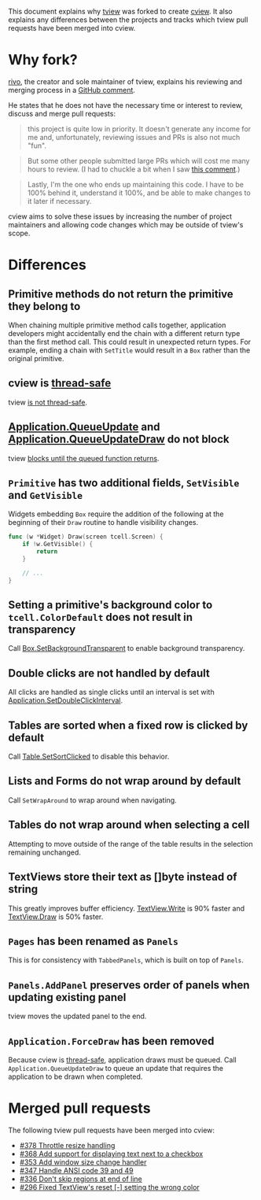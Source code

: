 This document explains why [tview](https://github.com/rivo/tview) was forked to
create [cview](https://code.rocketnine.space/tslocum/cview). It also explains any
differences between the projects and tracks which tview pull requests have been
merged into cview.

# Why fork?

[rivo](https://github.com/rivo), the creator and sole maintainer of tview,
explains his reviewing and merging process in a [GitHub comment](https://github.com/rivo/tview/pull/298#issuecomment-559373851).

He states that he does not have the necessary time or interest to review,
discuss and merge pull requests:

>this project is quite low in priority. It doesn't generate any income for me
>and, unfortunately, reviewing issues and PRs is also not much "fun".

>But some other people submitted large PRs which will cost me many hours to
>review. (I had to chuckle a bit when I saw [this comment](https://github.com/rivo/tview/pull/363#issuecomment-555484734).)

>Lastly, I'm the one who ends up maintaining this code. I have to be 100%
>behind it, understand it 100%, and be able to make changes to it later if
> necessary.

cview aims to solve these issues by increasing the number of project
maintainers and allowing code changes which may be outside of tview's scope.

# Differences

## Primitive methods do not return the primitive they belong to

When chaining multiple primitive method calls together, application developers
might accidentally end the chain with a different return type than the first
method call. This could result in unexpected return types. For example, ending
a chain with `SetTitle` would result in a `Box` rather than the original primitive.

## cview is [thread-safe](https://docs.rocketnine.space/code.rocketnine.space/tslocum/cview/#hdr-Concurrency)

tview [is not thread-safe](https://godoc.org/github.com/rivo/tview#hdr-Concurrency).

## [Application.QueueUpdate](https://docs.rocketnine.space/code.rocketnine.space/tslocum/cview/#Application.QueueUpdate) and [Application.QueueUpdateDraw](https://docs.rocketnine.space/code.rocketnine.space/tslocum/cview/#Application.QueueUpdateDraw) do not block

tview [blocks until the queued function returns](https://github.com/rivo/tview/blob/fe3052019536251fd145835dbaa225b33b7d3088/application.go#L510).

## `Primitive` has two additional fields, `SetVisible` and `GetVisible`

Widgets embedding `Box` require the addition of the following at the beginning
of their `Draw` routine to handle visibility changes.

```go
func (w *Widget) Draw(screen tcell.Screen) {
	if !w.GetVisible() {
		return
	}

	// ...
}
```

## Setting a primitive's background color to `tcell.ColorDefault` does not result in transparency

Call [Box.SetBackgroundTransparent](https://docs.rocketnine.space/code.rocketnine.space/tslocum/cview/#Box.SetBackgroundTransparent)
to enable background transparency.

## Double clicks are not handled by default

All clicks are handled as single clicks until an interval is set with [Application.SetDoubleClickInterval](https://docs.rocketnine.space/code.rocketnine.space/tslocum/cview/#Application.SetDoubleClickInterval).

## Tables are sorted when a fixed row is clicked by default

Call [Table.SetSortClicked](https://docs.rocketnine.space/code.rocketnine.space/tslocum/cview/#Table.SetSortClicked)
to disable this behavior.

## Lists and Forms do not wrap around by default

Call `SetWrapAround` to wrap around when navigating.

## Tables do not wrap around when selecting a cell

Attempting to move outside of the range of the table results in the selection
remaining unchanged. 

## TextViews store their text as []byte instead of string

This greatly improves buffer efficiency. [TextView.Write](https://docs.rocketnine.space/code.rocketnine.space/tslocum/cview/#TextView.Write)
is 90% faster and [TextView.Draw](https://docs.rocketnine.space/code.rocketnine.space/tslocum/cview/#TextView.Draw)
is 50% faster.

## `Pages` has been renamed as `Panels`

This is for consistency with `TabbedPanels`, which is built on top of `Panels`.

## `Panels.AddPanel` preserves order of panels when updating existing panel

tview moves the updated panel to the end.

## `Application.ForceDraw` has been removed

Because cview is [thread-safe](https://docs.rocketnine.space/code.rocketnine.space/tslocum/cview/#hdr-Concurrency),
application draws must be queued. Call `Application.QueueUpdateDraw` to queue
an update that requires the application to be drawn when completed.

# Merged pull requests

The following tview pull requests have been merged into cview:

- [#378 Throttle resize handling](https://github.com/rivo/tview/pull/378)
- [#368 Add support for displaying text next to a checkbox](https://github.com/rivo/tview/pull/368)
- [#353 Add window size change handler](https://github.com/rivo/tview/pull/353)
- [#347 Handle ANSI code 39 and 49](https://github.com/rivo/tview/pull/347)
- [#336 Don't skip regions at end of line](https://github.com/rivo/tview/pull/336)
- [#296 Fixed TextView's reset &#x5B;-&#x5D; setting the wrong color](https://github.com/rivo/tview/pull/296)
